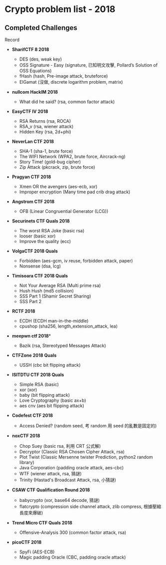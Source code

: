 # Crypto problem list - 2018

## Completed Challenges
Record

* **SharifCTF 8 2018**
	- DES (des, weak key)
	- OSS Signature - Easy (signature, 已知明文攻擊, Pollard’s Solution of OSS Equations)
	- fHash (hash, Pre-image attack, bruteforce)
	- ElGamat (沒做, discrete logarithm problem, matrix)

* **nullcom HackIM 2018**
	- What did he said? (rsa, common factor attack)

* **EasyCTF IV 2018**
	- RSA Returns (rsa, ROCA)
	- RSA_v (rsa, wiener attack)
	- Hidden Key (rsa, 2d+phi)

* **NeverLan CTF 2018**
	- SHA-1 (sha-1, brute force)
	- The WIFI Network (WPA2, brute force, Aircrack-ng)
	- Story Time! (gold-bug cipher)
	- Zip Attack (pkcrack, zip, brute force)

* **Pragyan CTF 2018**
	- Xmen OR the avengers (aes-ecb, xor)
	- Improper encryption (Many time pad crib drag attack)

* **Angstrom CTF 2018**
	- OFB (Linear Congruential Generator (LCG))

* **Securinets CTF Quals 2018**
	- The worst RSA Joke (basic rsa)
	- looser (basic xor)
	- Improve the quality (ecc)

* **VolgaCTF 2018 Quals**
	- Forbidden (aes-gcm, iv reuse, forbidden attack, paper)
	- Nonsense (dsa, lcg)

* **Timisoara CTF 2018 Quals**
	- Not Your Average RSA (Multi prime rsa)
	- Hush Hush (md5 collision)
	- SSS Part 1 (Shamir Secret Sharing)
	- SSS Part 2

* **RCTF 2018**
	- ECDH (ECDH man-in-the-middle)
	- cpushop (sha256, length_extension_attack, lea)

* **meepwn ctf 2018***
	- Bazik (rsa, Stereotyped Messages Attack)

* **CTFZone 2018 Quals**
	- USSH (cbc bit flipping attack)

* **ISITDTU CTF 2018 Quals**
	- Simple RSA (basic)
	- xor (xor)
	- baby (bit flipping attack)
	- Love Cryptography (basic ax+b)
	- aes cnv (aes bit flipping attack)

* **Codefest CTF 2018**
	- Access Denied? (random seed, 考 random 用 seed 的亂數是固定的)

* **noxCTF 2018**
	- Chop Suey (basic rsa, 利用 CRT 公式解)
	- Decryptor (Classic RSA Chosen Cipher Attack, rsa)
	- Plot Twist (Classic Mersenne twister Prediction, python2 random library)
	- Java Corporation (padding oracle attack, aes-cbc)
	- WTF (wiener attack, rsa, 猜謎)
	- Trinity (Hastad's Broadcast Attack, rsa, 小猜謎)

* **CSAW CTF Qualification Round 2018**
	- babycrypto (xor, base64 decode, 猜謎)
	- flatcrypto (compression side channel attack, zlib compress, 根據壓縮長度來爆破)

* **Trend Micro CTF Quals 2018**
	- Offensive-Analysis 300 (common factor attack, rsa)

* **picoCTF 2018**
	- SpyFi (AES-ECB)
	- Magic padding Oracle (CBC, padding oracle attack)